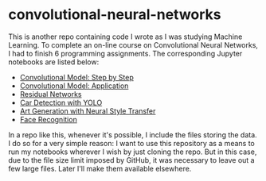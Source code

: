convolutional-neural-networks
=============================

This is another repo containing code I wrote as I was studying Machine
Learning. To complete an on-line course on Convolutional Neural Networks, I had
to finish 6 programming assignments. The corresponding Jupyter notebooks are
listed below:

* [Convolutional Model: Step by Step](https://github.com/mwoitek/convolutional-neural-networks/blob/master/week1/Convolution_model_Step_by_Step_v2a.ipynb)
* [Convolutional Model: Application](https://github.com/mwoitek/convolutional-neural-networks/blob/master/week1/Convolution_model_Application_v1a.ipynb)
* [Residual Networks](https://github.com/mwoitek/convolutional-neural-networks/blob/master/week2/ResNets/Residual_Networks_v2a.ipynb)
* [Car Detection with YOLO](https://github.com/mwoitek/convolutional-neural-networks/blob/master/week3/Car%20detection%20for%20Autonomous%20Driving/Autonomous_driving_application_Car_detection_v3a.ipynb)
* [Art Generation with Neural Style Transfer](https://github.com/mwoitek/convolutional-neural-networks/blob/master/week4/Neural%20Style%20Transfer/Art_Generation_with_Neural_Style_Transfer_v3a.ipynb)
* [Face Recognition](https://github.com/mwoitek/convolutional-neural-networks/blob/master/week4/Face%20Recognition/Face_Recognition_v3a.ipynb)

In a repo like this, whenever it's possible, I include the files storing the
data. I do so for a very simple reason: I want to use this repository as a
means to run my notebooks wherever I wish by just cloning the repo. But in this
case, due to the file size limit imposed by GitHub, it was necessary to leave
out a few large files. Later I'll make them available elsewhere.
